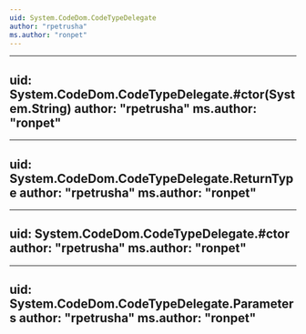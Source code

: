 ```yaml
---
uid: System.CodeDom.CodeTypeDelegate
author: "rpetrusha"
ms.author: "ronpet"
---
```


---
uid: System.CodeDom.CodeTypeDelegate.#ctor(System.String)
author: "rpetrusha"
ms.author: "ronpet"
---

---
uid: System.CodeDom.CodeTypeDelegate.ReturnType
author: "rpetrusha"
ms.author: "ronpet"
---

---
uid: System.CodeDom.CodeTypeDelegate.#ctor
author: "rpetrusha"
ms.author: "ronpet"
---

---
uid: System.CodeDom.CodeTypeDelegate.Parameters
author: "rpetrusha"
ms.author: "ronpet"
---

